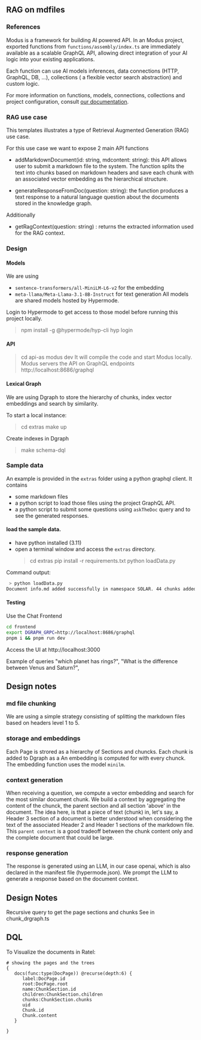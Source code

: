 ## RAG on mdfiles

### References

Modus is a framework for building AI powered API. In an Modus project, exported functions from
`functions/assembly/index.ts` are immediately available as a scalable GraphQL API, allowing direct
integration of your AI logic into your existing applications.

Each function can use AI models inferences, data connections (HTTP, GraphQL, DB, ...), collections (
a flexible vector search abstraction) and custom logic.

For more information on functions, models, connections, collections and project configuration,
consult [our documentation](https://docs.hypermode.com).

### RAG use case

This templates illustrates a type of Retrieval Augmented Generation (RAG) use case.

For this use case we want to expose 2 main API functions

- addMarkdownDocument(id: string, mdcontent: string): this API allows user to submit a markdown file
  to the system. The function splits the text into chunks based on markdown headers and save each
  chunk with an associated vector embedding as the hierarchical structure.

- generateResponseFromDoc(question: string): the function produces a text response to a natural
  language question about the documents stored in the knowledge graph.

Additionally

- getRagContext(question: string) : returns the extracted information used for the RAG context.

### Design

#### Models

We are using

- `sentence-transformers/all-MiniLM-L6-v2` for the embedding
- `meta-llama/Meta-Llama-3.1-8B-Instruct` for text generation All models are shared models hosted by
  Hypermode.

Login to Hypermode to get access to those model before running this project locally.

> npm install -g @hypermode/hyp-cli hyp login

#### API

> cd api-as modus dev It will compile the code and start Modus locally. Modus servers the API on
> GraphQL endpoints http://localhost:8686/graphql

#### Lexical Graph

We are using Dgraph to store the hierarchy of chunks, index vector embeddings and search by
similarity.

To start a local instance:

> cd extras make up

Create indexes in Dgraph

> make schema-dql

### Sample data

An example is provided in the `extras` folder using a python graphql client. It contains

- some markdown files
- a python script to load those files using the project GraphQL API.
- a python script to submit some questions using `askTheDoc` query and to see the generated
  responses.

#### load the sample data.

- have python installed (3.11)
- open a terminal window and access the `extras` directory.
  > cd extras pip install -r requirements.txt python loadData.py

Command output:

```sh
 > python loadData.py
Document info.md added successfully in namespace SOLAR. 44 chunks added.

```

#### Testing

Use the Chat Frontend

```bash
cd frontend
export DGRAPH_GRPC=http://localhost:8686/graphql
pnpm i && pnpm run dev
```

Access the UI at http://localhost:3000

Example of queries "which planet has rings?", "What is the difference between Venus and Saturn?",

## Design notes

### md file chunking

We are using a simple strategy consisting of splitting the markdown files based on headers level 1
to 5.

### storage and embeddings

Each Page is strored as a hierarchy of Sections and chuncks. Each chunk is added to Dgraph as a An
embedding is computed for with every chunck. The embedding function uses the model `minilm`.

### context generation

When receiving a question, we compute a vector embedding and search for the most similar document
chunk. We build a context by aggregating the content of the chunck, the parent section and all
section 'above' in the document. The idea here, is that a piece of text (chunk) in, let's say, a
Header 3 section of a document is better understood when considering the text of the associated
Header 2 and Header 1 sections of the markdown file. This `parent context` is a good tradeoff
between the chunk content only and the complete document that could be large.

### response generation

The response is generated using an LLM, in our case openai, which is also declared in the manifest
file (hypermode.json). We prompt the LLM to generate a response based on the document context.

## Design Notes

Recursive query to get the page sections and chunks See in chunk_drgraph.ts

## DQL

To Visualize the documents in Ratel:

```
# showing the pages and the trees
{
   docs(func:type(DocPage)) @recurse(depth:6) {
      label:DocPage.id
      root:DocPage.root
      name:ChunkSection.id
      children:ChunkSection.children
      chunks:ChunkSection.chunks
      uid
      Chunk.id
      Chunk.content
   }

}
```
